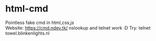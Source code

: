 # html-cmd
Pointless fake cmd in html,css,js   
Website: https://cmd.ndev.tk/
nslookup and telnet work :D
Try: telnet towel.blinkenlights.nl
